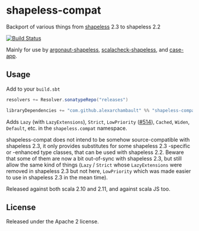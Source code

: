 # shapeless-compat

Backport of various things from [shapeless](https://github.com/milessabin/shapeless) 2.3 to shapeless 2.2

[![Build Status](https://travis-ci.org/alexarchambault/shapeless-compat.svg)](https://travis-ci.org/alexarchambault/shapeless-compat)

Mainly for use by [argonaut-shapeless](https://github.com/alexarchambault/argonaut-shapeless), [scalacheck-shapeless](https://github.com/alexarchambault/scalacheck-shapeless), and [case-app](https://github.com/alexarchambault/case-app).

## Usage

Add to your `build.sbt`
```scala
resolvers += Resolver.sonatypeRepo("releases")

libraryDependencies += "com.github.alexarchambault" %% "shapeless-compat" % "1.0.0-M3"
```

Adds `Lazy` (with `LazyExtensions`), `Strict`, `LowPriority` ([#514](https://github.com/milessabin/shapeless/pull/514)), `Cached`, `Widen`, `Default`, etc. in the `shapeless.compat` namespace.

shapeless-compat does not intend to be somehow source-compatible with
shapeless 2.3, it only provides substitutes for some shapeless 2.3 -specific
or -enhanced type classes, that can be used with shapeless 2.2. Beware that
some of them are now a bit out-of-sync with shapeless 2.3, but still
allow the same kind of things
(`Lazy` / `Strict` whose `LazyExtensions` were removed in shapeless 2.3
but not here, `LowPriority` which was made easier to use in shapeless 2.3 in
the mean time).


Released against both scala 2.10 and 2.11, and against scala JS too.

## License

Released under the Apache 2 license.
